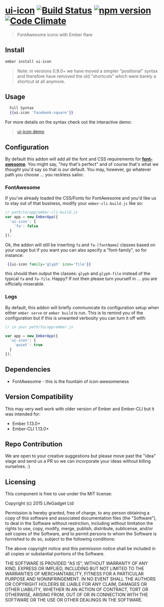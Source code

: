 # [ui-icon](https://github.com/lifegadget/ui-icon) [![Build Status](https://travis-ci.org/lifegadget/ui-icon.svg?branch=master)](https://travis-ci.org/lifegadget/ui-icon) [![npm version](https://badge.fury.io/js/ui-icon.svg)](http://badge.fury.io/js/ui-icon)  [![Code Climate](https://codeclimate.com/github/lifegadget/ui-icon/badges/gpa.svg)](https://codeclimate.com/github/lifegadget/ui-icon)
> FontAwesome icons with Ember flare

## Install ##

````bash
ember install ui-icon
````

> Note: in versions 0.9.0+ we have moved a simpler "positional" syntax and therefore have removed the old "shortcuts" which were barely a shortcut at all anymore.

## Usage ##

````hbs
  Full Syntax
  {{ui-icon 'facebook-square'}}
````

For more details on the syntax check out the interactive demo:

> [ui-icon demo](https://ui-icon.firebaseio.com)


## Configuration ##

By default this addon will add all the font and CSS requirements for [**font-awesome**](http://fortawesome.github.io/Font-Awesome/). You might say, "hey that's perfect" and of course that's what we *thought* you'd say so that is our default. You may, however, go whatever path you choose ... you reckless sailor.

### FontAwesome ###

If you've already loaded the CSS/Fonts for FontAwesome and you'd like us to stay out of that business, modify your `ember-cli-build.js` like so:

```javascript
// path/to/app/ember-cli-build.js
var app = new EmberApp({
  'ui-icon': {
    'fa': false
  }
});
```

Ok, the addon will still be inserting `fa` and `fa-[fontName]` classes based on your usage but if you want you can also specify a "font-family", so for instance:

````handlebars
 {{ui-icon family='glyph' icon='file'}}
````

this should then output the classes: `glyph` and `glyph-file` instead of the typical `fa` and `fa-file`. Happy? If not then please turn yourself in ... you are officially miserable.

### Logs ###
By default, this addon will briefly communicate its configuration setup when either `ember serve` or `ember build` is run. This is to remind you of the configuration but if this is unwanted verbosity you can turn it off with:

````javascript
// in your path/to/app/ember.js

var app = new EmberApp({
  'ui-icon': {
    'quiet': true
  }
});
````

## Dependencies ##

- FontAwesome - this is the fountain of icon-awesomeness

## Version Compatibility

This may very well work with older version of Ember and Ember-CLI but it was intended for:

- Ember 1.13.0+
- Ember-CLI 1.13.0+

## Repo Contribution

We are open to your creative suggestions but please move past the "idea" stage
and send us a PR so we can incorporate your ideas without killing ourselves. :)

## Licensing

This component is free to use under the MIT license:

Copyright (c) 2015 LifeGadget Ltd

Permission is hereby granted, free of charge, to any person obtaining a copy of
this software and associated documentation files (the "Software"), to deal in
the Software without restriction, including without limitation the rights to
use, copy, modify, merge, publish, distribute, sublicense, and/or sell copies
of the Software, and to permit persons to whom the Software is furnished to do
so, subject to the following conditions:

The above copyright notice and this permission notice shall be included in all
copies or substantial portions of the Software.

THE SOFTWARE IS PROVIDED "AS IS", WITHOUT WARRANTY OF ANY KIND, EXPRESS OR
IMPLIED, INCLUDING BUT NOT LIMITED TO THE WARRANTIES OF MERCHANTABILITY,
FITNESS FOR A PARTICULAR PURPOSE AND NONINFRINGEMENT. IN NO EVENT SHALL THE
AUTHORS OR COPYRIGHT HOLDERS BE LIABLE FOR ANY CLAIM, DAMAGES OR OTHER
LIABILITY, WHETHER IN AN ACTION OF CONTRACT, TORT OR OTHERWISE, ARISING FROM,
OUT OF OR IN CONNECTION WITH THE SOFTWARE OR THE USE OR OTHER DEALINGS IN THE
SOFTWARE.
